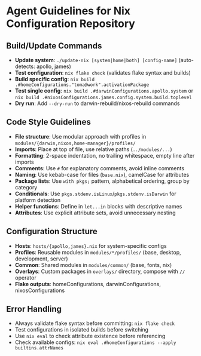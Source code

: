 # Agent Guidelines for Nix Configuration Repository

## Build/Update Commands
- **Update system**: `./update-nix [system|home|both] [config-name]` (auto-detects: apollo, james)
- **Test configuration**: `nix flake check` (validates flake syntax and builds)
- **Build specific config**: `nix build .#homeConfigurations."toma@work".activationPackage`
- **Test single config**: `nix build .#darwinConfigurations.apollo.system` or `nix build .#nixosConfigurations.james.config.system.build.toplevel`
- **Dry run**: Add `--dry-run` to darwin-rebuild/nixos-rebuild commands

## Code Style Guidelines
- **File structure**: Use modular approach with profiles in `modules/{darwin,nixos,home-manager}/profiles/`
- **Imports**: Place at top of file, use relative paths (`../modules/...`)
- **Formatting**: 2-space indentation, no trailing whitespace, empty line after imports
- **Comments**: Use `#` for explanatory comments, avoid inline comments
- **Naming**: Use kebab-case for files (`base.nix`), camelCase for attributes
- **Package lists**: Use `with pkgs;` pattern, alphabetical ordering, group by category
- **Conditionals**: Use `pkgs.stdenv.isLinux`/`pkgs.stdenv.isDarwin` for platform detection
- **Helper functions**: Define in `let...in` blocks with descriptive names
- **Attributes**: Use explicit attribute sets, avoid unnecessary nesting

## Configuration Structure
- **Hosts**: `hosts/{apollo,james}.nix` for system-specific configs
- **Profiles**: Reusable modules in `modules/*/profiles/` (base, desktop, development, server)
- **Common**: Shared modules in `modules/common/` (base, fonts, nix)
- **Overlays**: Custom packages in `overlays/` directory, compose with `//` operator
- **Flake outputs**: homeConfigurations, darwinConfigurations, nixosConfigurations

## Error Handling
- Always validate flake syntax before committing: `nix flake check`
- Test configurations in isolated builds before switching
- Use `nix eval` to check attribute existence before referencing
- Check available configs: `nix eval .#homeConfigurations --apply builtins.attrNames`

